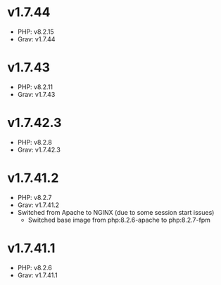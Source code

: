 # v1.7.44

* PHP: v8.2.15
* Grav: v1.7.44

# v1.7.43

* PHP: v8.2.11
* Grav: v1.7.43

# v1.7.42.3

* PHP: v8.2.8
* Grav: v1.7.42.3

# v1.7.41.2

* PHP: v8.2.7
* Grav: v1.7.41.2
* Switched from Apache to NGINX (due to some session start issues)
  * Switched base image from php:8.2.6-apache to php:8.2.7-fpm

# v1.7.41.1

* PHP: v8.2.6
* Grav: v1.7.41.1
